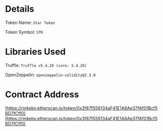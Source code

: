 
# Details

Token Name: `Star Token`

Token Symbol: `STR`

# Libraries Used

Truffle: `Truffle v5.4.29 (core: 5.4.29)`

OpenZeppelin: `openzeppelin-solidity@2.3.0`

# Contract Address 

[https://rinkeby.etherscan.io/token/0x3f87f556134aF41E1A8Ae37fAf01Bcf5BD7fCff0](https://rinkeby.etherscan.io/token/0x3f87f556134aF41E1A8Ae37fAf01Bcf5BD7fCff0)
